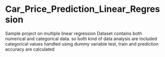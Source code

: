 # Car_Price_Prediction_Linear_Regression

Sample project on multiple linear regression
Dataset contains both numerical and categorical data. so both kind of data analysis are included
categorical values handled using dummy variable
test, train and prediction accuracy are calculated
